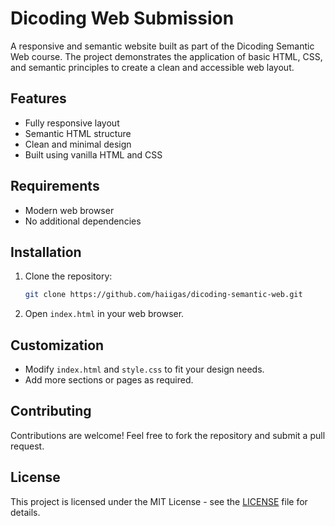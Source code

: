 
# Dicoding Web Submission

A responsive and semantic website built as part of the Dicoding Semantic Web course. The project demonstrates the application of basic HTML, CSS, and semantic principles to create a clean and accessible web layout.

## Features

- Fully responsive layout
- Semantic HTML structure
- Clean and minimal design
- Built using vanilla HTML and CSS

## Requirements

- Modern web browser
- No additional dependencies

## Installation

1. Clone the repository:
   ```bash
   git clone https://github.com/haiigas/dicoding-semantic-web.git
   ```

2. Open `index.html` in your web browser.

## Customization

- Modify `index.html` and `style.css` to fit your design needs.
- Add more sections or pages as required.

## Contributing

Contributions are welcome! Feel free to fork the repository and submit a pull request.

## License

This project is licensed under the MIT License - see the [LICENSE](LICENSE) file for details.

